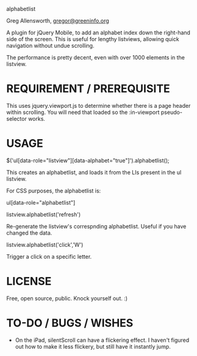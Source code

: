 alphabetlist

Greg Allensworth, gregor@greeninfo.org

A plugin for jQuery Mobile, to add an alphabet index down the right-hand side of the screen.
This is useful for lengthy listviews, allowing quick navigation without undue scrolling.

The performance is pretty decent, even with over 1000 elements in the listview.


REQUIREMENT / PREREQUISITE
=============

This uses jquery.viewport.js to determine whether there is a page header within scrolling.
You will need that loaded so the :in-viewport pseudo-selector works.


USAGE
=============

$('ul[data-role="listview"][data-alphabet="true"]').alphabetlist();

This creates an alphabetlist, and loads it from the LIs present in the ul listview.

For CSS purposes, the alphabetlist is:

ul[data-role="alphabetlist"]

listview.alphabetlist('refresh')

Re-generate the listview's correspnding alphabetlist. Useful if you have changed the data.

listview.alphabetlist('click','W')

Trigger a click on a specific letter.


LICENSE
=============

Free, open source, public. Knock yourself out. :)


TO-DO / BUGS / WISHES
=============

- On the iPad, silentScroll can have a flickering effect. I haven't figured
  out how to make it less flickery, but still have it instantly jump.

